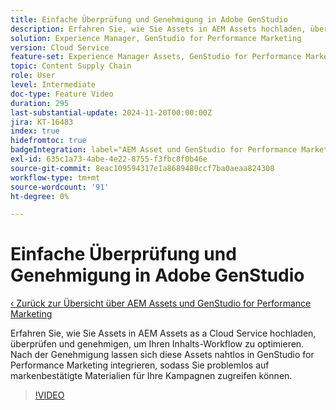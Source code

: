 ```yaml
---
title: Einfache Überprüfung und Genehmigung in Adobe GenStudio
description: Erfahren Sie, wie Sie Assets in AEM Assets hochladen, überprüfen und genehmigen, um sie in GenStudio for Performance Marketing verfügbar zu machen.
solution: Experience Manager, GenStudio for Performance Marketing
version: Cloud Service
feature-set: Experience Manager Assets, GenStudio for Performance Marketing
topic: Content Supply Chain
role: User
level: Intermediate
doc-type: Feature Video
duration: 295
last-substantial-update: 2024-11-20T00:00:00Z
jira: KT-16483
index: true
hidefromtoc: true
badgeIntegration: label="AEM Asset und GenStudio for Performance Marketing" type="positive"
exl-id: 635c1a73-4abe-4e22-8755-f3fbc8f0b46e
source-git-commit: 8eac109594317e1a8689480ccf7ba0aeaa824308
workflow-type: tm+mt
source-wordcount: '91'
ht-degree: 0%

---
```


# Einfache Überprüfung und Genehmigung in Adobe GenStudio

[‹ Zurück zur Übersicht über AEM Assets und GenStudio for Performance Marketing](./overview.md)

Erfahren Sie, wie Sie Assets in AEM Assets as a Cloud Service hochladen, überprüfen und genehmigen, um Ihren Inhalts-Workflow zu optimieren. Nach der Genehmigung lassen sich diese Assets nahtlos in GenStudio for Performance Marketing integrieren, sodass Sie problemlos auf markenbestätigte Materialien für Ihre Kampagnen zugreifen können.

>[!VIDEO](https://video.tv.adobe.com/v/3439265/?learn=on&enablevpops)
